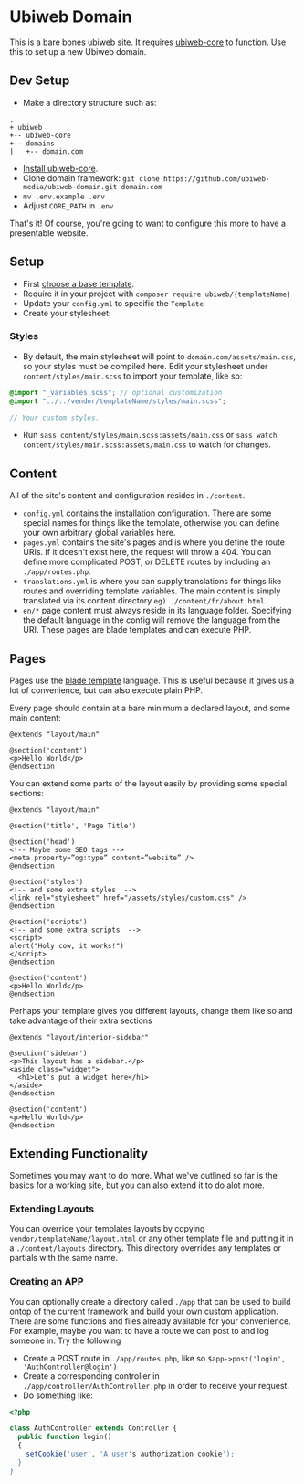 # Ubiweb Domain

This is a bare bones ubiweb site. It requires [ubiweb-core](https://github.com/ubiweb-media/ubiweb-core) to function. Use this to set up a new Ubiweb domain.

## Dev Setup
- Make a directory structure such as:

```
.
+ ubiweb
+-- ubiweb-core
+-- domains
|	+-- domain.com
```
- [Install ubiweb-core](https://github.com/ubiweb-media/ubiweb-core).
- Clone domain framework: `git clone https://github.com/ubiweb-media/ubiweb-domain.git domain.com`
- `mv .env.example .env`
- Adjust `CORE_PATH` in `.env`

That's it! Of course, you're going to want to configure this more to have a presentable website.

## Setup

- First [choose a base template](https://github.com/ubiweb-media/template-starter).
- Require it in your project with `composer require ubiweb/{templateName}`
- Update your `config.yml` to specific the `Template`
- Create your stylesheet:

### Styles
- By default, the main stylesheet will point to `domain.com/assets/main.css`, so your styles must be compiled here. Edit your stylesheet under `content/styles/main.scss` to import your template, like so:
``` scss
@import "_variables.scss"; // optional customization
@import "../../vendor/templateName/styles/main.scss";

// Your custom styles.
```
- Run `sass content/styles/main.scss:assets/main.css` or `sass watch content/styles/main.scss:assets/main.css` to watch for changes. 

## Content
All of the site's content and configuration resides in `./content`. 
- `config.yml` contains the installation configuration. There are some special names for things like the template, otherwise you can define your own arbitrary global variables here.
- `pages.yml` contains the site's pages and is where you define the route URIs. If it doesn't exist here, the request will throw a 404. You can define more complicated POST, or DELETE routes by including an `./app/routes.php`.
- `translations.yml` is where you can supply translations for things like routes and overriding template variables. The main content is simply translated via its content directory `eg) ./content/fr/about.html`.
- `en/*` page content must always reside in its language folder. Specifying the default language in the config will remove the language from the URI. These pages are blade templates and can execute PHP.

## Pages
Pages use the [blade template](https://laravel.com/docs/5.4/blade) language. This is useful because it gives us a lot of convenience, but can also execute plain PHP.

Every page should contain at a bare minimum a declared layout, and some main content:
``` blade
@extends "layout/main"

@section('content')
<p>Hello World</p>
@endsection
```

You can extend some parts of the layout easily by providing some special sections:
``` blade
@extends "layout/main"

@section('title', 'Page Title')

@section('head')
<!-- Maybe some SEO tags -->
<meta property=”og:type” content=”website” />
@endsection

@section('styles')
<!-- and some extra styles  -->
<link rel="stylesheet" href="/assets/styles/custom.css" />
@endsection

@section('scripts')
<!-- and some extra scripts  -->
<script>
alert("Holy cow, it works!")
</script>
@endsection

@section('content')
<p>Hello World</p>
@endsection
```

Perhaps your template gives you different layouts, change them like so and take advantage of their extra sections
``` blade
@extends "layout/interior-sidebar"

@section('sidebar')
<p>This layout has a sidebar.</p>
<aside class="widget">
  <h1>Let's put a widget here</h1>
</aside>
@endsection

@section('content')
<p>Hello World</p>
@endsection
```

## Extending Functionality

Sometimes you may want to do more. What we've outlined so far is the basics for a working site, but you can also extend it to do alot more. 

### Extending Layouts
You can override your templates layouts by copying `vendor/templateName/layout.html` or any other template file and putting it in a `./content/layouts` directory. This directory overrides any templates or partials with the same name.

### Creating an APP
You can optionally create a directory called `./app` that can be used to build ontop of the current framework and build your own custom application. There are some functions and files already available for your convenience. For example, maybe you want to have a route we can post to and log someone in. Try the following 

- Create a POST route in `./app/routes.php`, like so `$app->post('login', 'AuthController@login')`
- Create a corresponding controller in `./app/controller/AuthController.php` in order to receive your request.
- Do something like:
``` PHP
<?php

class AuthController extends Controller {
  public function login()
  {
    setCookie('user', 'A user's authorization cookie');
  }
}
```
